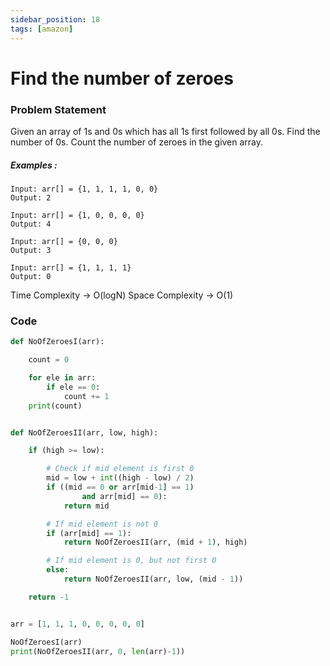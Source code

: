 ```yaml
---
sidebar_position: 18
tags: [amazon]
---
```


# Find the number of zeroes

### Problem Statement

Given an array of 1s and 0s which has all 1s first followed by all 0s.
Find the number of 0s. Count the number of zeroes in the given array.

##### Examples :

```
Input: arr[] = {1, 1, 1, 1, 0, 0}
Output: 2

Input: arr[] = {1, 0, 0, 0, 0}
Output: 4

Input: arr[] = {0, 0, 0}
Output: 3

Input: arr[] = {1, 1, 1, 1}
Output: 0
```

Time Complexity -> O(logN)
Space Complexity -> O(1)

### Code

```python title="Python Code"
def NoOfZeroesI(arr):

    count = 0

    for ele in arr:
        if ele == 0:
            count += 1
    print(count)


def NoOfZeroesII(arr, low, high):

    if (high >= low):

        # Check if mid element is first 0
        mid = low + int((high - low) / 2)
        if ((mid == 0 or arr[mid-1] == 1)
                and arr[mid] == 0):
            return mid

        # If mid element is not 0
        if (arr[mid] == 1):
            return NoOfZeroesII(arr, (mid + 1), high)

        # If mid element is 0, but not first 0
        else:
            return NoOfZeroesII(arr, low, (mid - 1))

    return -1


arr = [1, 1, 1, 0, 0, 0, 0, 0]

NoOfZeroesI(arr)
print(NoOfZeroesII(arr, 0, len(arr)-1))
```
